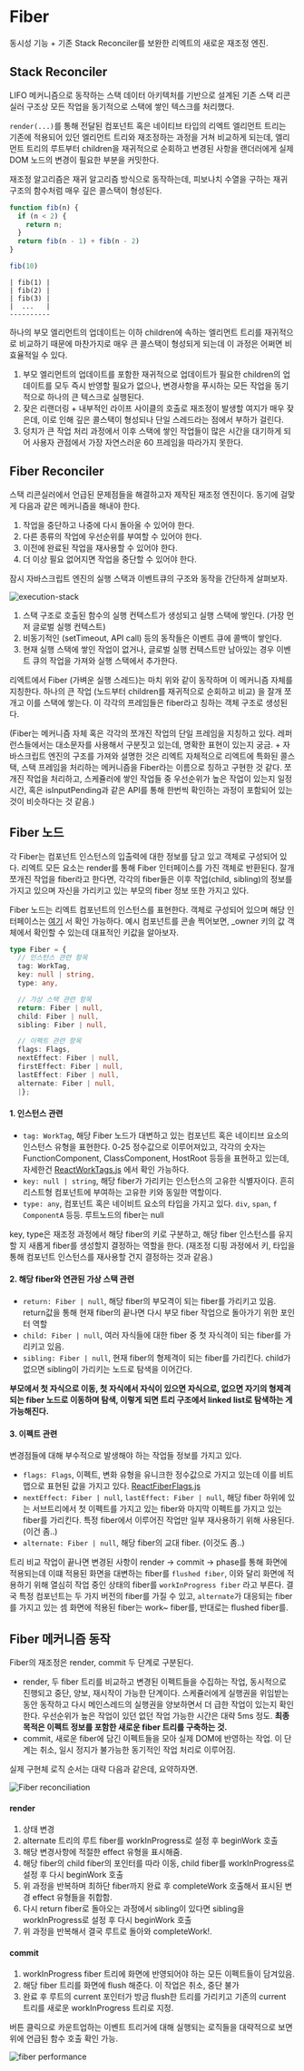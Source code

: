 # Fiber

동시성 기능 + 기존 Stack Reconciler를 보완한 리엑트의 새로운 재조정 엔진.

## Stack Reconciler

LIFO 메커니즘으로 동작하는 스택 데이터 아키텍처를 기반으로 설계된 기존 스택 리콘실러 구조상 모든 작업을 동기적으로
스택에 쌓인 텍스크를 처리했다. 

`render(...)`를 통해 전달된 컴포넌트 혹은 네이티브 타입의 리엑트 엘리먼트 트리는 기존에 적용되어 있던 엘리먼트 트리와
재조정하는 과정을 거쳐 비교하게 되는데, 엘리먼트 트리의 루트부터 children을 재귀적으로 순회하고 변경된 사항을 랜더러에게
실제 DOM 노드의 변경이 필요한 부분을 커밋한다.

재조정 알고리즘은 재귀 알고리즘 방식으로 동작하는데, 피보나치 수열을 구하는 재귀 구조의 함수처럼 매우 깊은 콜스택이 형성된다.

```js
function fib(n) {
  if (n < 2) {
    return n;
  }
  return fib(n - 1) + fib(n - 2)
}

fib(10)
```

```
| fib(1) |
| fib(2) |
| fib(3) |
|  ...   |
----------
```

하나의 부모 엘리먼트의 업데이트는 이하 children에 속하는 엘리먼트 트리를 재귀적으로 비교하기 때문에 마찬가지로 매우
큰 콜스택이 형성되게 되는데 이 과정은 어쩌면 비효율적일 수 있다.

1. 부모 엘리먼트의 업데이트를 포함한 재귀적으로 업데이트가 필요한 children의 업데이트를 모두 즉시 반영할 필요가 없으나,
변경사항을 푸시하는 모든 작업을 동기적으로 하나의 큰 텍스크로 실행된다.
2. 잦은 리랜더링 + 내부적인 라이프 사이클의 호출로 재조정이 발생할 여지가 매우 잦은데, 이로 인해 깊은 콜스택이 형성되나
단일 스레드라는 점에서 부하가 걸린다.
3. 덩치가 큰 작업 처리 과정에서 이후 스택에 쌓인 작업들이 많은 시간을 대기하게 되어 사용자 관점에서 가장 자연스러운 
60 프레임을 따라가지 못한다.

## Fiber Reconciler

스택 리콘실러에서 언급된 문제점들을 해결하고자 제작된 재조정 엔진이다. 동기에 걸맞게 다음과 같은 메커니즘을 해내야 한다.

1. 작업을 중단하고 나중에 다시 돌아올 수 있어야 한다.
2. 다른 종류의 작업에 우선순위를 부여할 수 있어야 한다.
3. 이전에 완료된 작업을 재사용할 수 있어야 한다.
4. 더 이상 필요 없어지면 작업을 중단할 수 있어야 한다.

잠시 자바스크립트 엔진의 실행 스택과 이벤트큐의 구조와 동작을 간단하게 살펴보자.

![execution-stack](./images/execution-stack.png)

1. 스택 구조로 호출된 함수의 실행 컨텍스트가 생성되고 실행 스택에 쌓인다. (가장 먼저 글로벌 실행 컨텍스트)
2. 비동기적인 (setTimeout, API call) 등의 동작들은 이벤트 큐에 콜백이 쌓인다.
3. 현재 실행 스택에 쌓인 작업이 없거나, 글로벌 실행 컨텍스트만 남아있는 경우 이벤트 큐의
작업을 가져와 실행 스택에서 추가한다.

리엑트에서 Fiber (가벼운 실행 스레드)는 마치 위와 같이 동작하며 이 메커니즘 자체를 지칭한다.
하나의 큰 작업 (노드부터 children를 재귀적으로 순회하고 비교) 을 잘개 쪼개고 이를 스택에 쌓는다.
이 각각의 프레임들은 fiber라고 칭하는 객체 구조로 생성된다.

(Fiber는 메커니즘 자체 혹은 각각의 쪼개진 작업의 단일 프레임을 지칭하고 있다. 레퍼런스들에서는 대소문자를
사용해서 구분짓고 있는데, 명확한 표현이 있는지 궁금. + 자바스크립트 엔진의 구조를 가져와 설명한 것은 리엑트
자체적으로 리엑트에 특화된 콜스택, 스택 프레임을 처리하는 메커니즘을 Fiber라는 이름으로 칭하고 구현한 것 같다.
쪼개진 작업을 처리하고, 스케쥴러에 쌓인 작업들 중 우선순위가 높은 작업이 있는지 일정 시간, 혹은 isInputPending과
같은 API를 통해 한번씩 확인하는 과정이 포함되어 있는 것이 비슷하다는 것 같음.) 

## Fiber 노드

각 Fiber는 컴포넌트 인스턴스의 입출력에 대한 정보를 담고 있고 객체로 구성되어 있다. 
리엑트 모든 요소는 render를 통해 Fiber 인터페이스를 가진 객체로 반환된다. 
잘개 쪼개진 작업을 fiber라고 한다면, 각각의 fiber들은 이후 작업(child, sibling)의 정보를
가지고 있으며 자신을 가리키고 있는 부모의 fiber 정보 또한 가지고 있다.

Fiber 노드는 리엑트 컴포넌트의 인스턴스를 표현한다. 객체로 구성되어 있으며 해당 인터페이스는 [여기](https://github.com/facebook/react/blob/main/packages/react-reconciler/src/ReactInternalTypes.js#L83)
서 확인 가능하다. 예시 컴포넌트를 콘솔 찍어보면, _owner 키의 값 객체에서 확인할 수 있는데 대표적인
키값을 알아보자.

```ts
type Fiber = {
  // 인스턴스 관련 항목
  tag: WorkTag,
  key: null | string,
  type: any,

  // 가상 스택 관련 항목
  return: Fiber | null,
  child: Fiber | null,
  sibling: Fiber | null,

  // 이펙트 관련 항목
  flags: Flags,
  nextEffect: Fiber | null,
  firstEffect: Fiber | null,
  lastEffect: Fiber | null,
  alternate: Fiber | null,
  |};
```

#### 1. 인스턴스 관련

- `tag: WorkTag`, 해당 Fiber 노드가 대변하고 있는 컴포넌트 혹은 네이티브 요소의 인스턴스 유형을
표현한다. 0-25 정수값으로 이루어져있고, 각각의 숫자는 FunctionComponent, ClassComponent, HostRoot
등등을 표현하고 있는데, 자세한건 [ReactWorkTags.js](https://github.com/facebook/react/blob/main/packages/react-reconciler/src/ReactWorkTags.js)
에서 확인 가능하다.
- `key: null | string`, 해당 fiber가 가리키는 인스턴스의 고유한 식별자이다. 흔히 리스트형 컴포넌트에 부여하는 
고유한 키와 동일한 역할이다.
- `type: any`, 컴포넌트 혹은 네이비트 요소의 타입을 가지고 있다. `div`, `span`, `f ComponentA` 등등.
루트노드의 fiber는 null

key, type은 재조정 과정에서 해당 fiber의 키로 구분하고, 해당 fiber 인스턴스를 유지할 지 새롭게 fiber를 생성할지
결정하는 역할을 한다. (재조정 디핑 과정에서 키, 타입을 통해 컴포넌트 인스턴스를 재사용할 건지 결정하는 것과 같음.)

#### 2. 해당 fiber와 연관된 가상 스택 관련

- `return: Fiber | null`, 해당 fiber의 부모격이 되는 fiber를 가리키고 있음. return값을 통해 현재 fiber의
끝나면 다시 부모 fiber 작업으로 돌아가기 위한 포인터 역할
- `child: Fiber | null`, 여러 자식들에 대한 fiber 중 첫 자식격이 되는 fiber를 가리키고 있음.
- `sibling: Fiber | null`, 현재 fiber의 형제격이 되는 fiber를 가리킨다. child가 없으면 sibling이 가리키는
노드로 탐색을 이어간다.

**부모에서 첫 자식으로 이동, 첫 자식에서 자식이 있으면 자식으로, 없으면 자기의 형제격되는 fiber 노드로 이동하며 탐색,
이렇게 되면 트리 구조에서 linked list로 탐색하는 게 가능해진다.**

#### 3. 이펙트 관련

변경점들에 대해 부수적으로 발생해야 하는 작업들 정보를 가지고 있다.

- `flags: Flags`, 이펙트, 변화 유형을 유니크한 정수값으로 가지고 있는데 이를 비트맵으로 표현된 값을 가지고 있다.
[ReactFiberFlags.js](https://github.com/facebook/react/blob/main/packages/react-reconciler/src/ReactFiberFlags.js)
- `nextEffect: Fiber | null`, `lastEffect: Fiber | null`, 해당 fiber 하위에 있는 서브트리에서
첫 이펙트를 가지고 있는 fiber와 마지막 이펙트를 가지고 있는 fiber를 가리킨다. 특정 fiber에서 이루어진 작업만
일부 재사용하기 위해 사용된다. (이건 좀..)
- `alternate: Fiber | null`, 해당 fiber의 교대 fiber. (이것도 좀..)

트리 비교 작업이 끝나면 변경된 사항이 render -> commit -> phase를 통해 화면에 적용되는데 이떄 적용된 화면을
대변하는 fiber를 `flushed fiber`, 이와 달리 화면에 적용하기 위해 열심히 작업 중인 상태의 fiber를 `workInProgress fiber`
라고 부른다. 결국 특정 컴포넌트는 두 가지 버전의 fiber를 가질 수 있고, `alternate`가 대응되는 fiber를 가지고 있는 셈
화면에 적용된 fiber는 work~ fiber를, 반대로는 flushed fiber를.

## Fiber 메커니즘 동작

Fiber의 재조정은 render, commit 두 단계로 구분된다. 

- render, 두 fiber 트리를 비교하고 변경된 이펙트들을 수집하는 작업, 동시적으로 진행되고 중단, 양보, 재시작이
가능한 단계이다. 스케쥴러에게 실행권을 위임받는 동안 동작하고 다시 메인스레드의 실행권을 양보하면서 더 급한 작업이
있는지 확인한다. 우선순위가 높은 작업이 있던 없던 작업 가능한 시간은 대략 5ms 정도.
**최종 목적은 이펙트 정보를 포함한 새로운 fiber 트리를 구축하는 것.**
- commit, 새로운 fiber에 담긴 이펙트들을 모아 실제 DOM에 반영하는 작업. 이 단계는 취소, 일시 정지가 불가능한
동기적인 작업 처리로 이루어짐.

실제 구현체 로직 순서는 대략 다음과 같은데, 요약하자면.

![Fiber reconciliation](./images/fiber-reconciliation.png)

#### render

1. 상태 변경
2. alternate 트리의 루트 fiber를 workInProgress로 설정 후 beginWork 호출
3. 해당 변경사항에 적절한 effect 유형을 표시해줌.
4. 해당 fiber의 child fiber의 포인터를 따라 이동, child fiber를 workInProgress로 설정 후 다시 beginWork 호출
5. 위 과정을 반복하며 최하단 fiber까지 완료 후 completeWork 호출해서 표시된 변경 effect 유형들을 취합함.
6. 다시 return fiber로 돌아오는 과정에서 sibling이 있다면 sibling을 workInProgress로 설정 후 다시 beginWork 호출
7. 위 과정을 반복해서 결국 루트로 돌아와 completeWork!.

#### commit

1. workInProgress fiber 트리에 화면에 반영되어야 하는 모든 이펙트들이 담겨있음.
2. 해당 fiber 트리를 화면에 flush 해준다. 이 작업은 취소, 중단 불가
3. 완료 후 루트의 current 포인터가 방금 flush한 트리를 가리키고 기존의 current 트리를 새로운 workInProgress 트리로 지정.

버튼 클릭으로 카운트업하는 이벤트 트리거에 대해 실행되는 로직들을 대략적으로 보면 위에 언급된 함수 호출 확인 가능.

![fiber performance](./images/fiber-performance.png)








